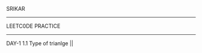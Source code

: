 SRIKAR
________________________________________________________________________________________________________________________________________________________________________________________________________________________

LEETC0DE PRACTICE
________________________________________________________________________________________________________________________________________________________________________________________________________________________

DAY-1
1.1 Type of trianlge || 
